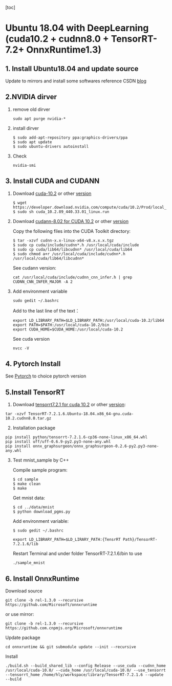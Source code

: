 [toc]

# Ubuntu 18.04 with DeepLearning (cuda10.2 + cudnn8.0 + TensorRT-7.2+ OnnxRuntime1.3)

## 1. Install Ubuntu18.04 and update source

Update to mirrors and install some softwares reference CSDN  [blog](https://blog.csdn.net/hymanjack/article/details/80285400)

## 2.NVIDIA dirver

1. remove old dirver

   ```
   sudo apt purge nvidia-*
   ```

2. install dirver

   ```
   $ sudo add-apt-repository ppa:graphics-drivers/ppa
   $ sudo apt update
   $ sudo ubuntu-drivers autoinstall
   ```

3. Check 

   ```
   nvidia-smi
   ```

## 3. Install CUDA and CUDANN

1. Download [cuda-10.2](https://developer.nvidia.com/cuda-10.2-download-archive?target_os=Linux&target_arch=x86_64&target_distro=Ubuntu&target_version=1604&target_type=runfilelocal) or other [version](https://developer.nvidia.com/cuda-toolkit-archive) 

   ```
   $ wget https://developer.download.nvidia.com/compute/cuda/10.2/Prod/local_installers/cuda_10.2.89_440.33.01_linux.run
   $ sudo sh cuda_10.2.89_440.33.01_linux.run
   ```

2. Download [cudann-8.02 for CUDA 10.2](https://developer.nvidia.com/compute/machine-learning/cudnn/secure/8.0.2.39/10.2_20200724/cudnn-10.2-linux-x64-v8.0.2.39.tgz) or other [version](https://developer.nvidia.com/rdp/cudnn-archive)

   Copy the following files into the CUDA Toolkit directory:

   ```
   $ tar -xzvf cudnn-x.x-linux-x64-v8.x.x.x.tgz
   $ sudo cp cuda/include/cudnn*.h /usr/local/cuda/include
   $ sudo cp cuda/lib64/libcudnn* /usr/local/cuda/lib64
   $ sudo chmod a+r /usr/local/cuda/include/cudnn*.h /usr/local/cuda/lib64/libcudnn*
   ```
   
   See cudann version:
   
   ```
   cat /usr/local/cuda/include/cudnn_cnn_infer.h | grep CUDNN_CNN_INFER_MAJOR -A 2
   ```

3. Add environment variable

   ```
   sudo gedit ~/.bashrc
   ```

   Add to the last line of the text：

   ```
   export LD_LIBRARY_PATH=$LD_LIBRARY_PATH:/usr/local/cuda-10.2/lib64
   export PATH=$PATH:/usr/local/cuda-10.2/bin
   export CUDA_HOME=$CUDA_HOME:/usr/local/cuda-10.2
   ```

   See cuda version

   ```
   nvcc -V
   ```

## 4. Pytorch Install

See [Pytorch](https://pytorch.org/get-started/locally/) to choice pytorch version

## 5.Install TensorRT

1. Download [tensorrt7.2.1 for cuda 10.2](https://developer.nvidia.com/compute/machine-learning/tensorrt/secure/7.2.1/tars/TensorRT-7.2.1.6.Ubuntu-18.04.x86_64-gnu.cuda-10.2.cudnn8.0.tar.gz) or other [version](https://developer.nvidia.com/nvidia-tensorrt-7x-download):

```
tar -xzvf TensorRT-7.2.1.6.Ubuntu-18.04.x86_64-gnu.cuda-10.2.cudnn8.0.tar.gz
```

2. Installation package

```
pip install python/tensorrt-7.2.1.6-cp36-none-linux_x86_64.whl 
pip install uff/uff-0.6.9-py2.py3-none-any.whl
pip install onnx_graphsurgeon/onnx_graphsurgeon-0.2.6-py2.py3-none-any.whl 
```

 3. Test mnist_sample by C++

    Compile sample program:

    ```
    $ cd sample
    $ make clean
    $ make
    ```

    Get mnist data:

    ```
    $ cd ../data/mnist
    $ python download_pgms.py
    ```

    Add environment variable:

    ```
    $ sudo gedit ~/.bashrc
    ```

    ```
    export LD_LIBRARY_PATH=$LD_LIRARY_PATH:{TensrRT Path}/TensorRT-7.2.1.6/lib
    ```

    Restart Terminal and under folder TensorRT-7.2.1.6/bin to use

    ```
    ./sample_mnist
    ```

## 6. Install OnnxRuntime

Download source

```
git clone -b rel-1.3.0 --recursive https://github.com/Microsoft/onnxruntime
```

or use mirror:

```
git clone -b rel-1.3.0 --recursive https://github.com.cnpmjs.org/Microsoft/onnxruntime
```

Update package

```
cd onnxruntime && git submodule update --init --recursive
```

Install

```
./build.sh --build_shared_lib --config Release --use_cuda --cudnn_home /usr/local/cuda-10.0/ --cuda_home /usr/local/cuda-10.0/ --use_tensorrt --tensorrt_home /home/hly/workspace/library/TensorRT-7.2.1.6 --update --build
```

